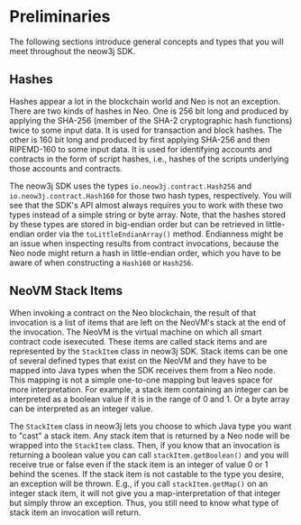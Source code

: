 # Preliminaries

The following sections introduce general concepts and types that you will meet throughout the neow3j SDK.
## Hashes

Hashes appear a lot in the blockchain world and Neo is not an exception. There are two kinds of hashes in Neo. One
is 256 bit long and produced by applying the SHA-256 (member of the SHA-2 cryptographic hash functions) twice to some
input data. It is used for transaction and block hashes. The other is 160 bit long and produced by first applying
SHA-256 and then RIPEMD-160 to some input data. It is used for identifying accounts and contracts in the form of script
hashes, i.e., hashes of the scripts underlying those accounts and contracts.  

The neow3j SDK uses the types `io.neow3j.contract.Hash256` and `io.neow3j.contract.Hash160` for those two hash types,
respectively. You will see that the SDK's API almost always requires you to work with these two types instead of a
simple string or byte array. Note, that the hashes stored by these types are stored in big-endian order but can be
retrieved in little-endian order via the `toLittleEndianArray()` method. Endianness might be an issue when inspecting
results from contract invocations, because the Neo node might return a hash in little-endian order, which you have to be
aware of when constructing a `Hash160` or `Hash256`.


## NeoVM Stack Items

When invoking a contract on the Neo blockchain, the result of that invocation is a list of items that are left on the
NeoVM's stack at the end of the invocation. The NeoVM is the virtual machine on which all smart contract code
isexecuted. These items are called stack items and are represented by the `StackItem` class in neow3j SDK. Stack items
can be one of several defined types that exist on the NeoVM and they have to be mapped into Java types when the SDK
receives them from a Neo node. This mapping is not a simple one-to-one mapping but leaves space for more interpretation.
For example, a stack item containing an integer can be interpreted as a boolean value if it is in the range of 0 and 1.
Or a byte array can be interpreted as an integer value.

The `StackItem` class in neow3j lets you choose to which Java type you want to "cast" a stack item. Any stack item that
is returned by a Neo node will be wrapped into the `StackItem` class. Then, if you know that an invocation is returning
a boolean value you can call `stackItem.getBoolean()` and you will receive true or false even if the stack item is an
integer of value 0 or 1 behind the scenes. If the stack item is not castable to the type you desire, an exception will
be thrown. E.g., if you call `stackItem.getMap()` on an integer stack item, it will not give you a map-interpretation of
that integer but simply throw an exception. Thus, you still need to know what type of stack item an invocation will return.
